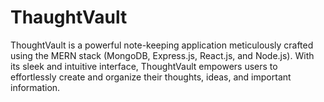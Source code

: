 # ThaughtVault
ThoughtVault is a powerful note-keeping application meticulously crafted using the MERN stack (MongoDB, Express.js, React.js, and Node.js). With its sleek and intuitive interface, ThoughtVault empowers users to effortlessly create and organize their thoughts, ideas, and important information.
